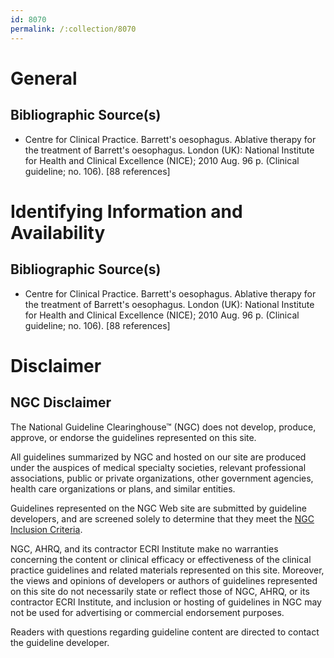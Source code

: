 ```yaml
---
id: 8070
permalink: /:collection/8070
---
```


# General

## Bibliographic Source(s)

- Centre for Clinical Practice. Barrett's oesophagus. Ablative therapy for the treatment of Barrett's oesophagus. London (UK): National Institute for Health and Clinical Excellence (NICE); 2010 Aug. 96 p. (Clinical guideline; no. 106). [88 references]

# Identifying Information and Availability

## Bibliographic Source(s)

- Centre for Clinical Practice. Barrett's oesophagus. Ablative therapy for the treatment of Barrett's oesophagus. London (UK): National Institute for Health and Clinical Excellence (NICE); 2010 Aug. 96 p. (Clinical guideline; no. 106). [88 references]

# Disclaimer

## NGC Disclaimer

The National Guideline Clearinghouse™ (NGC) does not develop, produce, approve, or endorse the guidelines represented on this site.

All guidelines summarized by NGC and hosted on our site are produced under the auspices of medical specialty societies, relevant professional associations, public or private organizations, other government agencies, health care organizations or plans, and similar entities.

Guidelines represented on the NGC Web site are submitted by guideline developers, and are screened solely to determine that they meet the [NGC Inclusion Criteria](/help-and-about/summaries/inclusion-criteria).

NGC, AHRQ, and its contractor ECRI Institute make no warranties concerning the content or clinical efficacy or effectiveness of the clinical practice guidelines and related materials represented on this site. Moreover, the views and opinions of developers or authors of guidelines represented on this site do not necessarily state or reflect those of NGC, AHRQ, or its contractor ECRI Institute, and inclusion or hosting of guidelines in NGC may not be used for advertising or commercial endorsement purposes.

Readers with questions regarding guideline content are directed to contact the guideline developer.

